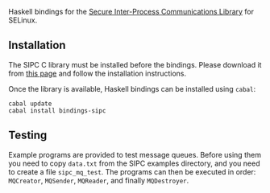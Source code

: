 Haskell bindings for the [Secure Inter-Process Communications Library](http://oss.tresys.com/projects/sipc) for SELinux.

Installation
------------

The SIPC C library must be installed before the bindings. Please download it from [this page](http://oss.tresys.com/projects/sipc/wiki/download) and follow the installation instructions.

Once the library is available, Haskell bindings can be installed using `cabal`:

    cabal update
    cabal install bindings-sipc

Testing
-------

Example programs are provided to test message queues. Before using them you need to copy `data.txt` from the SIPC examples directory, and you need to create a file `sipc_mq_test`. The programs can then be executed in order: `MQCreator`, `MQSender`, `MQReader`, and finally `MQDestroyer`.
